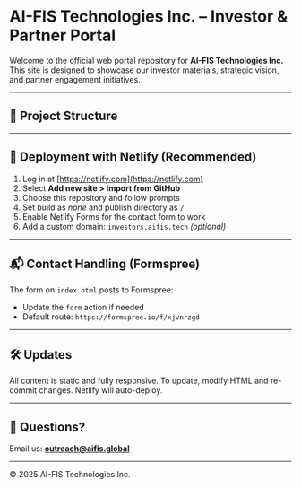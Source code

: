 # AI-FIS Technologies Inc. – Investor & Partner Portal

Welcome to the official web portal repository for **AI-FIS Technologies Inc.** This site is designed to showcase our investor materials, strategic vision, and partner engagement initiatives.

---

## 🔧 Project Structure

---

## 🚀 Deployment with Netlify (Recommended)

1. Log in at [https://netlify.com](https://netlify.com)
2. Select **Add new site > Import from GitHub**
3. Choose this repository and follow prompts
4. Set build as _none_ and publish directory as `/`
5. Enable Netlify Forms for the contact form to work
6. Add a custom domain: `investors.aifis.tech` *(optional)*

---

## 📬 Contact Handling (Formspree)

The form on `index.html` posts to Formspree:
- Update the `form` action if needed
- Default route: `https://formspree.io/f/xjvnrzgd`

---

## 🛠 Updates

All content is static and fully responsive.
To update, modify HTML and re-commit changes. Netlify will auto-deploy.

---

## 📩 Questions?

Email us: **outreach@aifis.global**

---

© 2025 AI-FIS Technologies Inc.


